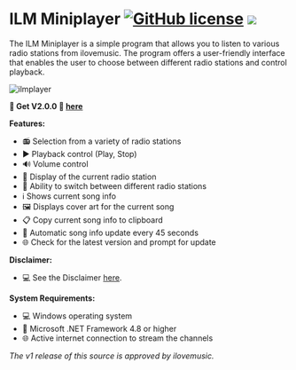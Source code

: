 # **ILM Miniplayer** [![GitHub license](https://img.shields.io/badge/license-MIT-blue.svg)](https://github.com/wiesty/MMM-MVVWiesty/raw/master/LICENSE) <img src="https://img.shields.io/badge/Maintained%3F-yes-green.svg"/>

The ILM Miniplayer is a simple program that allows you to listen to various radio stations from ilovemusic. The program offers a user-friendly interface that enables the user to choose between different radio stations and control playback.

![ilmplayer](https://i.imgur.com/5Ee86lS.png)

**🥳 Get V2.0.0 🎉 [here](https://github.com/wiesty/ILM/releases/tag/2.0.0)**


**Features:**

- 📻 Selection from a variety of radio stations
- ▶️ Playback control (Play, Stop)
- 🔊 Volume control
- 🎵 Display of the current radio station
- 🔄 Ability to switch between different radio stations
- ℹ️ Shows current song info
- 🖼️ Displays cover art for the current song
- 📋 Copy current song info to clipboard
- 🔄 Automatic song info update every 45 seconds
- 🌐 Check for the latest version and prompt for update

**Disclaimer:**

- 💻 See the Disclaimer [here](https://github.com/wiesty/ILM/blob/master/Disclaimer).

**System Requirements:**

- 💻 Windows operating system
- 🧩 Microsoft .NET Framework 4.8 or higher
- 🌐 Active internet connection to stream the channels

*The v1 release of this source is approved by ilovemusic.*
